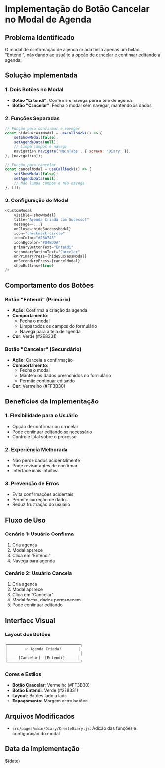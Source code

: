 # Implementação do Botão Cancelar no Modal de Agenda

## Problema Identificado
O modal de confirmação de agenda criada tinha apenas um botão "Entendi", não dando ao usuário a opção de cancelar e continuar editando a agenda.

## Solução Implementada

### 1. Dois Botões no Modal
- **Botão "Entendi"**: Confirma e navega para a tela de agenda
- **Botão "Cancelar"**: Fecha o modal sem navegar, mantendo os dados

### 2. Funções Separadas
```javascript
// Função para confirmar e navegar
const hideSuccessModal = useCallback(() => {
    setShowModal(false);
    setAgendaData(null);
    // Limpa campos e navega
    navigation.navigate('MainTabs', { screen: 'Diary' });
}, [navigation]);

// Função para cancelar
const cancelModal = useCallback(() => {
    setShowModal(false);
    setAgendaData(null);
    // Não limpa campos e não navega
}, []);
```

### 3. Configuração do Modal
```javascript
<CustomModal
    visible={showModal}
    title="Agenda Criada com Sucesso!"
    message={...}
    onClose={hideSuccessModal}
    icon="checkmark-circle"
    iconColor="#28A745"
    iconBgColor="#D4EDDA"
    primaryButtonText="Entendi"
    secondaryButtonText="Cancelar"
    onPrimaryPress={hideSuccessModal}
    onSecondaryPress={cancelModal}
    showButtons={true}
/>
```

## Comportamento dos Botões

### Botão "Entendi" (Primário)
- **Ação**: Confirma a criação da agenda
- **Comportamento**: 
  - Fecha o modal
  - Limpa todos os campos do formulário
  - Navega para a tela de agenda
- **Cor**: Verde (#2E8331)

### Botão "Cancelar" (Secundário)
- **Ação**: Cancela a confirmação
- **Comportamento**:
  - Fecha o modal
  - Mantém os dados preenchidos no formulário
  - Permite continuar editando
- **Cor**: Vermelho (#FF3B30)

## Benefícios da Implementação

### 1. **Flexibilidade para o Usuário**
- Opção de confirmar ou cancelar
- Pode continuar editando se necessário
- Controle total sobre o processo

### 2. **Experiência Melhorada**
- Não perde dados acidentalmente
- Pode revisar antes de confirmar
- Interface mais intuitiva

### 3. **Prevenção de Erros**
- Evita confirmações acidentais
- Permite correção de dados
- Reduz frustração do usuário

## Fluxo de Uso

### Cenário 1: Usuário Confirma
1. Cria agenda
2. Modal aparece
3. Clica em "Entendi"
4. Navega para agenda

### Cenário 2: Usuário Cancela
1. Cria agenda
2. Modal aparece
3. Clica em "Cancelar"
4. Modal fecha, dados permanecem
5. Pode continuar editando

## Interface Visual

### Layout dos Botões
```
┌─────────────────────────────────┐
│        ✅ Agenda Criada!        │
│                                 │
│     [Cancelar]  [Entendi]      │
└─────────────────────────────────┘
```

### Cores e Estilos
- **Botão Cancelar**: Vermelho (#FF3B30)
- **Botão Entendi**: Verde (#2E8331)
- **Layout**: Botões lado a lado
- **Espaçamento**: Margem entre botões

## Arquivos Modificados
- `src/pages/main/Diary/CreateDiary.js`: Adição das funções e configuração do modal

## Data da Implementação
$(date) 